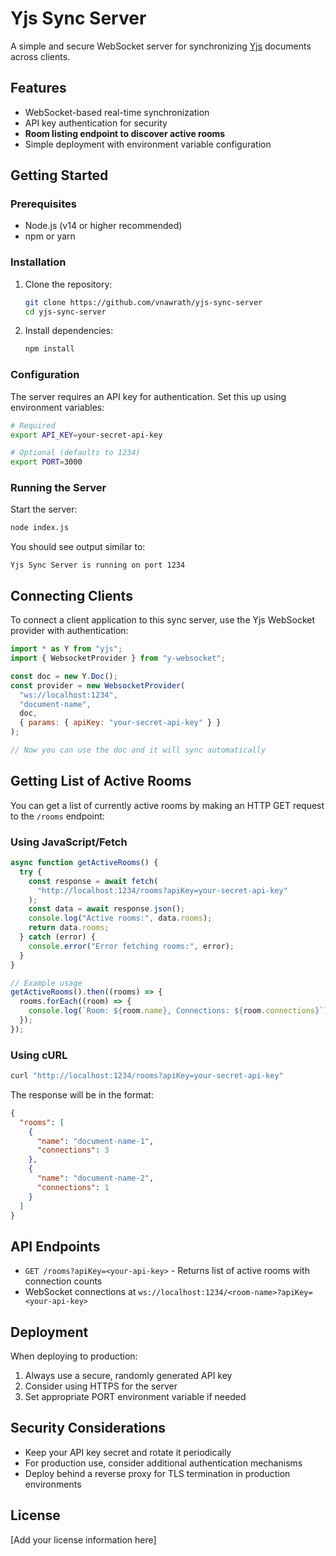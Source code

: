 # Yjs Sync Server

A simple and secure WebSocket server for synchronizing [Yjs](https://yjs.dev/) documents across clients.

## Features

- WebSocket-based real-time synchronization
- API key authentication for security
- **Room listing endpoint to discover active rooms**
- Simple deployment with environment variable configuration

## Getting Started

### Prerequisites

- Node.js (v14 or higher recommended)
- npm or yarn

### Installation

1. Clone the repository:

   ```bash
   git clone https://github.com/vnawrath/yjs-sync-server
   cd yjs-sync-server
   ```

2. Install dependencies:
   ```bash
   npm install
   ```

### Configuration

The server requires an API key for authentication. Set this up using environment variables:

```bash
# Required
export API_KEY=your-secret-api-key

# Optional (defaults to 1234)
export PORT=3000
```

### Running the Server

Start the server:

```bash
node index.js
```

You should see output similar to:

```
Yjs Sync Server is running on port 1234
```

## Connecting Clients

To connect a client application to this sync server, use the Yjs WebSocket provider with authentication:

```javascript
import * as Y from "yjs";
import { WebsocketProvider } from "y-websocket";

const doc = new Y.Doc();
const provider = new WebsocketProvider(
  "ws://localhost:1234",
  "document-name",
  doc,
  { params: { apiKey: "your-secret-api-key" } }
);

// Now you can use the doc and it will sync automatically
```

## Getting List of Active Rooms

You can get a list of currently active rooms by making an HTTP GET request to the `/rooms` endpoint:

### Using JavaScript/Fetch

```javascript
async function getActiveRooms() {
  try {
    const response = await fetch(
      "http://localhost:1234/rooms?apiKey=your-secret-api-key"
    );
    const data = await response.json();
    console.log("Active rooms:", data.rooms);
    return data.rooms;
  } catch (error) {
    console.error("Error fetching rooms:", error);
  }
}

// Example usage
getActiveRooms().then((rooms) => {
  rooms.forEach((room) => {
    console.log(`Room: ${room.name}, Connections: ${room.connections}`);
  });
});
```

### Using cURL

```bash
curl "http://localhost:1234/rooms?apiKey=your-secret-api-key"
```

The response will be in the format:

```json
{
  "rooms": [
    {
      "name": "document-name-1",
      "connections": 3
    },
    {
      "name": "document-name-2",
      "connections": 1
    }
  ]
}
```

## API Endpoints

- `GET /rooms?apiKey=<your-api-key>` - Returns list of active rooms with connection counts
- WebSocket connections at `ws://localhost:1234/<room-name>?apiKey=<your-api-key>`

## Deployment

When deploying to production:

1. Always use a secure, randomly generated API key
2. Consider using HTTPS for the server
3. Set appropriate PORT environment variable if needed

## Security Considerations

- Keep your API key secret and rotate it periodically
- For production use, consider additional authentication mechanisms
- Deploy behind a reverse proxy for TLS termination in production environments

## License

[Add your license information here]
